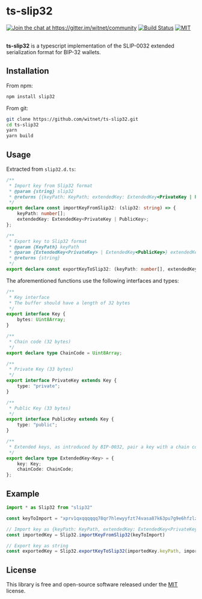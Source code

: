 <h1>ts-slip32</h1>

<div>
    <a href="https://gitter.im/witnet/community?utm_source=badge&utm_medium=badge&utm_campaign=pr-badge&utm_content=badge"><img src="https://badges.gitter.im/witnet/community.svg" alt="Join the chat at https://gitter.im/witnet/community"/></a>
    <a href="https://travis-ci.org/witnet/ts-slip32"><img src="https://travis-ci.org/witnet/ts-slip32.svg?branch=master" alt="Build Status" /></a>
    <a href="https://github.com/witnet/ts-slip32/blob/master/LICENSE"><img src="https://img.shields.io/github/license/witnet/ts-slip32.svg" alt="MIT" /></a>
    <br /><br />
    <p><strong>ts-slip32</strong> is a typescript implementation of the SLIP-0032 extended serialization format for BIP-32 wallets.</p>
</div>

## Installation

From npm:
```bash
npm install slip32
```

From git:
```bash
git clone https://github.com/witnet/ts-slip32.git
cd ts-slip32
yarn
yarn build
```

## Usage

Extracted from `slip32.d.ts`:
```typescript
/**
 * Import key from Slip32 format
 * @param {string} slip32
 * @returns {{keyPath: KeyPath; extendedKey: ExtendedKey<PrivateKey | PublicKey>}}
 */
export declare const importKeyFromSlip32: (slip32: string) => {
    keyPath: number[];
    extendedKey: ExtendedKey<PrivateKey | PublicKey>;
};

/**
 * Export key to Slip32 format
 * @param {KeyPath} keyPath
 * @param {ExtendedKey<PrivateKey> | ExtendedKey<PublicKey>} extendedKey
 * @returns {string}
 */
export declare const exportKeyToSlip32: (keyPath: number[], extendedKey: ExtendedKey<PrivateKey | PublicKey>) => string;
```

The aforementioned functions use the following interfaces and types:

```typescript
/**
 * Key interface
 * The buffer should have a length of 32 bytes
 */
export interface Key {
    bytes: Uint8Array;
}

/**
 * Chain code (32 bytes)
 */
export declare type ChainCode = Uint8Array;

/**
 * Private Key (33 bytes)
 */
export interface PrivateKey extends Key {
    type: "private";
}

/**
 * Public Key (33 bytes)
 */
export interface PublicKey extends Key {
    type: "public";
}

/**
 * Extended keys, as introduced by BIP-0032, pair a key with a chain code
 */
export declare type ExtendedKey<Key> = {
    key: Key;
    chainCode: ChainCode;
};
```

## Example

```typescript
import * as Slip32 from "slip32"

const keyToImport = "xprv1qxqqqqqq78qr7hlewyyfzt74vasa87k63pu7g9e6hfzlzrdyh0v5k8zfw9sqpsyv7vcejeyzcpkm85jel7vmujlhpquzf4f3sh3nry0w0n4jh7t0jhc039"

// Import key as {keyPath: KeyPath, extendedKey: ExtendedKey<PrivateKey | PublicKey>}
const importedKey = Slip32.importKeyFromSlip32(keyToImport)

// Export key as string
const exportedKey = Slip32.exportKeyToSlip32(importedKey.keyPath, importedKey.extendedKey)
```

## License
This library is free and open-source software released under the [MIT](LICENSE) license.
